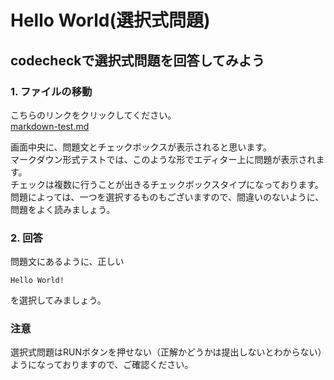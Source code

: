 # Hello World(選択式問題)
## codecheckで選択式問題を回答してみよう
### 1. ファイルの移動
こちらのリンクをクリックしてください。  
[markdown-test.md](markdown-test.md)  

画面中央に、問題文とチェックボックスが表示されると思います。  
マークダウン形式テストでは、このような形でエディター上に問題が表示されます。  
チェックは複数に行うことが出きるチェックボックスタイプになっております。  
問題によっては、一つを選択するものもございますので、間違いのないように、問題をよく読みましょう。

### 2. 回答
問題文にあるように、正しい
```
Hello World!
```
を選択してみましょう。

### 注意
選択式問題はRUNボタンを押せない（正解かどうかは提出しないとわからない）ようになっておりますので、ご確認ください。
